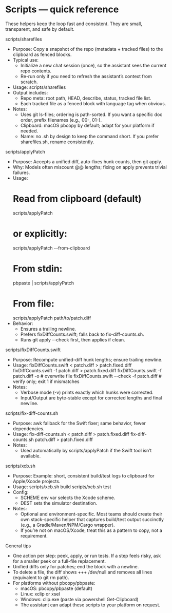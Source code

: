 # Scripts — quick reference

These helpers keep the loop fast and consistent. They are small, transparent, and safe by default.

scripts/sharefiles
- Purpose: Copy a snapshot of the repo (metadata + tracked files) to the clipboard as fenced blocks.
- Typical use:
  - Initialize a new chat session (once), so the assistant sees the current repo contents.
  - Re-run only if you need to refresh the assistant’s context from scratch.
- Usage:
  scripts/sharefiles
- Output includes:
  - Repo meta: root path, HEAD, describe, status, tracked file list.
  - Each tracked file as a fenced block with language tag when obvious.
- Notes:
  - Uses git ls-files; ordering is path-sorted. If you want a specific doc order, prefix filenames (e.g., 00-, 01-).
  - Clipboard: macOS pbcopy by default; adapt for your platform if needed.
  - Name: no .sh by design to keep the command short. If you prefer sharefiles.sh, rename consistently.

scripts/applyPatch
- Purpose: Accepts a unified diff, auto-fixes hunk counts, then git apply.
- Why: Models often miscount @@ lengths; fixing on apply prevents trivial failures.
- Usage:
  # Read from clipboard (default)
  scripts/applyPatch
  # or explicitly:
  scripts/applyPatch --from-clipboard
  # From stdin:
  pbpaste | scripts/applyPatch
  # From file:
  scripts/applyPatch path/to/patch.diff
- Behavior:
  - Ensures a trailing newline.
  - Prefers fixDiffCounts.swift; falls back to fix-diff-counts.sh.
  - Runs git apply --check first, then applies if clean.

scripts/fixDiffCounts.swift
- Purpose: Recompute unified-diff hunk lengths; ensure trailing newline.
- Usage:
  fixDiffCounts.swift < patch.diff > patch.fixed.diff
  fixDiffCounts.swift -f patch.diff > patch.fixed.diff
  fixDiffCounts.swift -f patch.diff -o        # overwrite file
  fixDiffCounts.swift --check -f patch.diff   # verify only; exit 1 if mismatches
- Notes:
  - Verbose mode (-v) prints exactly which hunks were corrected.
  - Input/Output are byte-stable except for corrected lengths and final newline.

scripts/fix-diff-counts.sh
- Purpose: awk fallback for the Swift fixer; same behavior, fewer dependencies.
- Usage:
  fix-diff-counts.sh < patch.diff > patch.fixed.diff
  fix-diff-counts.sh patch.diff > patch.fixed.diff
- Notes:
  - Used automatically by scripts/applyPatch if the Swift tool isn’t available.

scripts/xcb.sh
- Purpose: Example: short, consistent build/test logs to clipboard for Apple/Xcode projects.
- Usage:
  scripts/xcb.sh build
  scripts/xcb.sh test
- Config:
  - SCHEME env var selects the Xcode scheme.
  - DEST sets the simulator destination.
- Notes:
  - Optional and environment-specific. Most teams should create their own stack-specific helper that captures build/test output succinctly (e.g., a Gradle/Maven/NPM/Cargo wrapper).
  - If you’re not on macOS/Xcode, treat this as a pattern to copy, not a requirement.

General tips
- One action per step: peek, apply, or run tests. If a step feels risky, ask for a smaller peek or a full-file replacement.
- Unified diffs only for patches; end the block with a newline.
- To delete a file, the diff shows +++ /dev/null and removes all lines (equivalent to git rm path).
- For platforms without pbcopy/pbpaste:
  - macOS: pbcopy/pbpaste (default)
  - Linux: xclip or xsel
  - Windows: clip.exe (paste via powershell Get-Clipboard)
  - The assistant can adapt these scripts to your platform on request.
